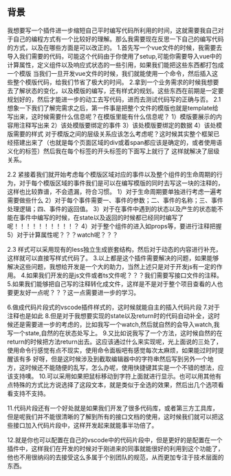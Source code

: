## 背景
我想要写一个插件进一步缩短自己平时编写代码所利用的时间，这就需要我自己对于自己的编程方式有一个比较好的理解。那么我需要现在反思一下自己的编写代码的方式，以及在哪些方面是可以改正的。
1.首先写一个vue文件的时候，我需要去导入我们需要的代码，可能这个代码由于你使用了setup,可能你需要导入vue中的计算属性，定义组件以及响应式状态的一些引用，如果我们能把这些东西都打包成一个模版
  当我们一旦开发vue文件的时候，我们就能使用一个命令，然后插入这些整个模版代码，给我们节省了极大的时间。
2.拿到一个业务需求的时候我想要去了解状态的变化，以及模版的编写，还有样式的规划。这些东西在前期是一定要规划好的，然后才能进一步的动工去写代码，进而去测试代码写的正确与否。
  2.1 想象一下我们了解完需求之后，第一件事是把整个文件的模版也就是template给写出来，这时候需要什么信息呢？在模版里能有什么信息呢？
       1）模版要展示的内容用注释写出来
       2）该处模版要绑定的事件
       3）该处模版要绑定的数据
       4）该处模版需要的样式
       对于模版之间的层级关系应该怎么考虑呢？这时候其实整个框架已经搭建出来了（也就是每个页面区域的div或着span都应该是确定的，或者使用语义化的标签）然后我在每个标签的开头标签的下面写上就行了
       这样就解决了层级关系。
  
  2.2 紧接着我们就开始考虑每个模版区域对应的事件以及整个组件的生命周期的行为，对于每个模版区域的事件我们是可以在编写模版的同时去写这一块的注释的，这样也比较靠谱，不会遗漏，符合习惯。
       1）对于生命周期要单独进行考虑一遍考需要做些什么
       2）对于每个事件需要一、事件的参数；二、事件的名称；三、事件处理逻辑；四、事件的返回值。
       3）对于在事件中遇到的状态以及产生的状态能不能在事件中编写的时候，在state以及返回的时候都已经同时编写了呢！！！！！！！！！！？
       4）对于整个组件的进入如props等，要进行注释把握
       5）对于计算属性呢？？？watch呢？？？
       
  2.3 样式可以采用现有的less独立生成嵌套结构，然后对于动态的内容进行补充，这样就可以直接写样式代码了。
3.以上都是这个插件需要解决的问题，如果能够解决这些问题，我想给开发是一个大的助力，当然上述只是对于开发js有一定的作用。
4.如果我们开发的是js文件或者ts文件呢？？？我们需要写接口文件的注释。
5.如果我们能够把自己写的注释转化成文件，这样是不是对于整个项目查看的人也要更友好一点呢？？？这一点需要进一步的学习。

6.做成代码片段式的vscode插件样式的，这时候就能自主的插入代码片段
7.对于注释也是如此
8.但是对于我想要实现的state以及return时的代码自动补全，这时候还是需要进一步的考虑的，比如我写一个watch,然后就自然的会导入watch,我写一个state,自然的在状态处写上。
9.又比如说我写了一个方法，这时候自然的在return的时候把方法return出去。这应该通过什么来实现呢，光上面说的三处了，使用命令行感觉有点不现实，使用命令面板吧有感觉每次太麻烦，如果能过时时提醒该有多   好呀，但是这时候涉及到截取编辑器中的字符串然后写到另外一个地方，这时候还不能随便的乱写，怎么办呢，使用快捷键其实是一个不错的想法，应该支持噢。
10.可以采用如果把鼠标移动到字符上面就进行显示。也可以用其他有点特殊的方式比方说选择了这段文本，就是类似于全选的效果，然后出几个选项看看支持不支持。

11.代码片段还有一个好处就是如果我们开发了很多代码库，或者第三方工具库，但是呢我们并不能很清晰的了解到所有的接口文档的使用，这时候我们就可以把这些接口加入代码片段中，这样开发起来就能事半功倍了。

12.就是你也可以配置在自己的vscode中的代码片段中，但是更好的是配置在一个插件中，这样我们在开发的时候对于刚进来的同事就能很好的利用到这个功能了，他也不用很纳闷的去接受这么多属于个别团队的规范，从而更加专注于技术层面的东西。
